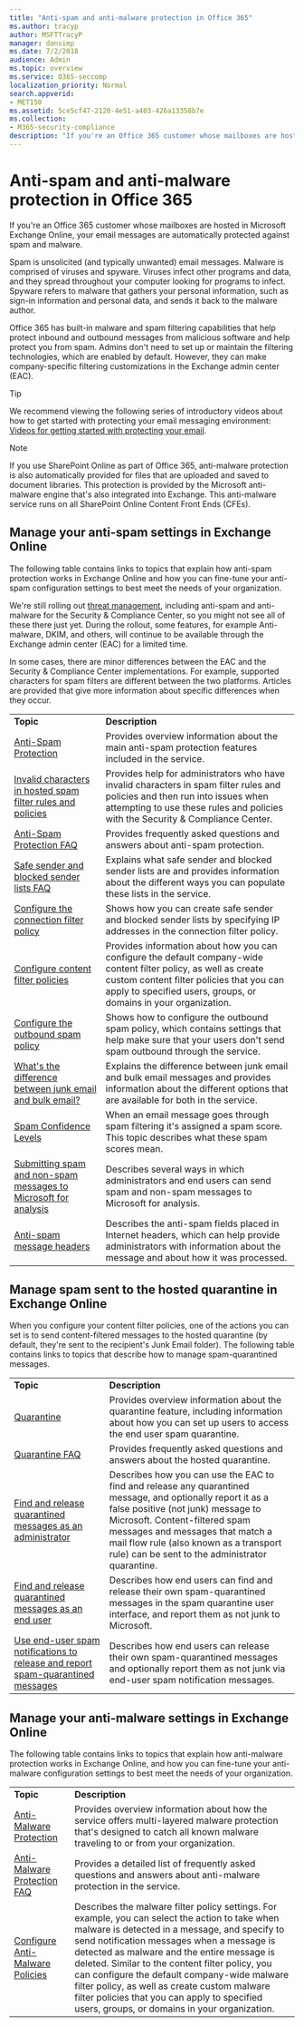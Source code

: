 ```yaml
---
title: "Anti-spam and anti-malware protection in Office 365"
ms.author: tracyp
author: MSFTTracyP
manager: dansimp
ms.date: 7/2/2018
audience: Admin
ms.topic: overview
ms.service: O365-seccomp
localization_priority: Normal
search.appverid: 
- MET150
ms.assetid: 5ce5cf47-2120-4e51-a403-426a13358b7e
ms.collection:
- M365-security-compliance
description: "If you're an Office 365 customer whose mailboxes are hosted in Microsoft Exchange Online, your email messages are automatically protected against spam and malware."
---
```


# Anti-spam and anti-malware protection in Office 365

If you're an Office 365 customer whose mailboxes are hosted in Microsoft Exchange Online, your email messages are automatically protected against spam and malware.
  
Spam is unsolicited (and typically unwanted) email messages. Malware is comprised of viruses and spyware. Viruses infect other programs and data, and they spread throughout your computer looking for programs to infect. Spyware refers to malware that gathers your personal information, such as sign-in information and personal data, and sends it back to the malware author. 
  
Office 365 has built-in malware and spam filtering capabilities that help protect inbound and outbound messages from malicious software and help protect you from spam. Admins don't need to set up or maintain the filtering technologies, which are enabled by default. However, they can make company-specific filtering customizations in the Exchange admin center (EAC).
  
> [!TIP]
> We recommend viewing the following series of introductory videos about how to get started with protecting your email messaging environment: [Videos for getting started with protecting your email](https://go.microsoft.com/fwlink/?LinkId=404179). 
  
> [!NOTE]
> If you use SharePoint Online as part of Office 365, anti-malware protection is also automatically provided for files that are uploaded and saved to document libraries. This protection is provided by the Microsoft anti-malware engine that's also integrated into Exchange. This anti-malware service runs on all SharePoint Online Content Front Ends (CFEs). 
  
## Manage your anti-spam settings in Exchange Online

The following table contains links to topics that explain how anti-spam protection works in Exchange Online and how you can fine-tune your anti-spam configuration settings to best meet the needs of your organization.

We're still rolling out [threat management](threat-management.md), including anti-spam and anti-malware for the Security &amp; Compliance Center, so you might not see all of these there just yet. During the rollout, some features, for example Anti-malware, DKIM, and others, will continue to be available through the Exchange admin center (EAC) for a limited time.

In some cases, there are minor differences between the EAC and the Security &amp; Compliance Center implementations. For example, supported characters for spam filters are different between the two platforms. Articles are provided that give more information about specific differences when they occur. 
  
|||
|:-----|:-----|
|**Topic**|**Description**|
|[Anti-Spam Protection](https://go.microsoft.com/fwlink/?LinkId=404180)|Provides overview information about the main anti-spam protection features included in the service.|
|[Invalid characters in hosted spam filter rules and policies](invalid-characters-hosted-spam-filter-rules-policies.md)|Provides help for administrators who have invalid characters in spam filter rules and policies and then run into issues when attempting to use these rules and policies with the Security &amp; Compliance Center.|
|[Anti-Spam Protection FAQ](https://go.microsoft.com/fwlink/?LinkId=404181)|Provides frequently asked questions and answers about anti-spam protection.|
|[Safe sender and blocked sender lists FAQ](https://go.microsoft.com/fwlink/?LinkId=404182)|Explains what safe sender and blocked sender lists are and provides information about the different ways you can populate these lists in the service.|
|[Configure the connection filter policy](https://go.microsoft.com/fwlink/?LinkId=299134)|Shows how you can create safe sender and blocked sender lists by specifying IP addresses in the connection filter policy.|
|[Configure content filter policies](https://go.microsoft.com/fwlink/?LinkId=404184)|Provides information about how you can configure the default company-wide content filter policy, as well as create custom content filter policies that you can apply to specified users, groups, or domains in your organization.|
|[Configure the outbound spam policy](https://go.microsoft.com/fwlink/?LinkId=404185)|Shows how to configure the outbound spam policy, which contains settings that help make sure that your users don't send spam outbound through the service.|
|[What's the difference between junk email and bulk email?](https://go.microsoft.com/fwlink/?LinkId=404186)|Explains the difference between junk email and bulk email messages and provides information about the different options that are available for both in the service.|
|[Spam Confidence Levels](https://go.microsoft.com/fwlink/?LinkId=404187)|When an email message goes through spam filtering it's assigned a spam score. This topic describes what these spam scores mean.|
|[Submitting spam and non-spam messages to Microsoft for analysis](https://go.microsoft.com/fwlink/?LinkId=404188)|Describes several ways in which administrators and end users can send spam and non-spam messages to Microsoft for analysis.|
|[Anti-spam message headers](https://go.microsoft.com/fwlink/?LinkId=404189)|Describes the anti-spam fields placed in Internet headers, which can help provide administrators with information about the message and about how it was processed.|
   
## Manage spam sent to the hosted quarantine in Exchange Online

When you configure your content filter policies, one of the actions you can set is to send content-filtered messages to the hosted quarantine (by default, they're sent to the recipient's Junk Email folder). The following table contains links to topics that describe how to manage spam-quarantined messages. 
  
|||
|:-----|:-----|
|**Topic**|**Description**|
|[Quarantine](https://go.microsoft.com/fwlink/?LinkId=404190)|Provides overview information about the quarantine feature, including information about how you can set up users to access the end user spam quarantine.|
|[Quarantine FAQ](https://go.microsoft.com/fwlink/?LinkId=404191)|Provides frequently asked questions and answers about the hosted quarantine.|
|[Find and release quarantined messages as an administrator](https://go.microsoft.com/fwlink/?LinkId=404192)|Describes how you can use the EAC to find and release any quarantined message, and optionally report it as a false positive (not junk) message to Microsoft. Content-filtered spam messages and messages that match a mail flow rule  (also known as a transport rule) can be sent to the administrator quarantine.|
|[Find and release quarantined messages as an end user](https://go.microsoft.com/fwlink/?LinkId=404193)|Describes how end users can find and release their own spam-quarantined messages in the spam quarantine user interface, and report them as not junk to Microsoft.|
|[Use end-user spam notifications to release and report spam-quarantined messages](https://go.microsoft.com/fwlink/?LinkId=404194)|Describes how end users can release their own spam-quarantined messages and optionally report them as not junk via end-user spam notification messages.|
   
## Manage your anti-malware settings in Exchange Online

The following table contains links to topics that explain how anti-malware protection works in Exchange Online, and how you can fine-tune your anti-malware configuration settings to best meet the needs of your organization.
  
|||
|:-----|:-----|
|**Topic**|**Description**|
|[Anti-Malware Protection](https://go.microsoft.com/fwlink/?LinkId=404202)|Provides overview information about how the service offers multi-layered malware protection that's designed to catch all known malware traveling to or from your organization.|
|[Anti-Malware Protection FAQ](https://go.microsoft.com/fwlink/?LinkId=404203)|Provides a detailed list of frequently asked questions and answers about anti-malware protection in the service.|
|[Configure Anti-Malware Policies](https://go.microsoft.com/fwlink/?LinkId=404204)|Describes the malware filter policy settings. For example, you can select the action to take when malware is detected in a message, and specify to send notification messages when a message is detected as malware and the entire message is deleted. Similar to the content filter policy, you can configure the default company-wide malware filter policy, as well as create custom malware filter policies that you can apply to specified users, groups, or domains in your organization.|
